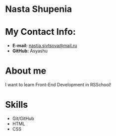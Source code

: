 # **Nasta Shupenia**
# **My Contact Info:**
* **E-mail:** nastia.sivtsova@mail.ru
* **GitHub:** Asyashu
# **About me**
I want to learn Front-End Development in RSSchool!
# **Skills**
* Git/GitHub
* HTML
* CSS
